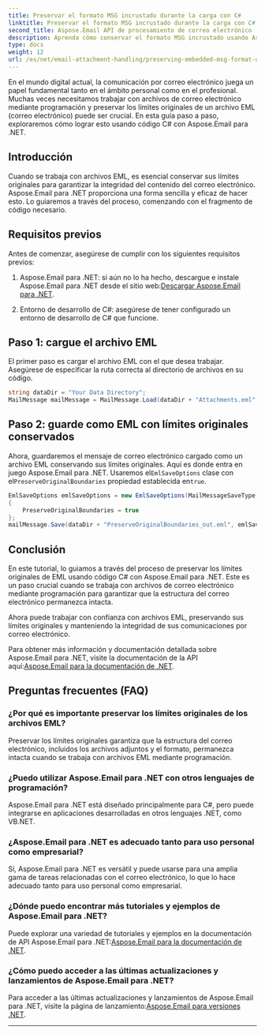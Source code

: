 ```yaml
---
title: Preservar el formato MSG incrustado durante la carga con C#
linktitle: Preservar el formato MSG incrustado durante la carga con C#
second_title: Aspose.Email API de procesamiento de correo electrónico .NET
description: Aprenda cómo conservar el formato MSG incrustado usando Aspose.Email para .NET. Guía paso a paso con código fuente.
type: docs
weight: 12
url: /es/net/email-attachment-handling/preserving-embedded-msg-format-during-load-with-csharp/
---
```


En el mundo digital actual, la comunicación por correo electrónico juega un papel fundamental tanto en el ámbito personal como en el profesional. Muchas veces necesitamos trabajar con archivos de correo electrónico mediante programación y preservar los límites originales de un archivo EML (correo electrónico) puede ser crucial. En esta guía paso a paso, exploraremos cómo lograr esto usando código C# con Aspose.Email para .NET.

## Introducción

Cuando se trabaja con archivos EML, es esencial conservar sus límites originales para garantizar la integridad del contenido del correo electrónico. Aspose.Email para .NET proporciona una forma sencilla y eficaz de hacer esto. Lo guiaremos a través del proceso, comenzando con el fragmento de código necesario.

## Requisitos previos

Antes de comenzar, asegúrese de cumplir con los siguientes requisitos previos:

1.  Aspose.Email para .NET: si aún no lo ha hecho, descargue e instale Aspose.Email para .NET desde el sitio web:[Descargar Aspose.Email para .NET](https://releases.aspose.com/email/net/).

2. Entorno de desarrollo de C#: asegúrese de tener configurado un entorno de desarrollo de C# que funcione.

## Paso 1: cargue el archivo EML

El primer paso es cargar el archivo EML con el que desea trabajar. Asegúrese de especificar la ruta correcta al directorio de archivos en su código.

```csharp
string dataDir = "Your Data Directory";
MailMessage mailMessage = MailMessage.Load(dataDir + "Attachments.eml");
```

## Paso 2: guarde como EML con límites originales conservados

 Ahora, guardaremos el mensaje de correo electrónico cargado como un archivo EML conservando sus límites originales. Aquí es donde entra en juego Aspose.Email para .NET. Usaremos el`EmlSaveOptions` clase con el`PreserveOriginalBoundaries` propiedad establecida en`true`.

```csharp
EmlSaveOptions emlSaveOptions = new EmlSaveOptions(MailMessageSaveType.EmlFormat)
{
    PreserveOriginalBoundaries = true
};
mailMessage.Save(dataDir + "PreserveOriginalBoundaries_out.eml", emlSaveOptions);
```

## Conclusión

En este tutorial, lo guiamos a través del proceso de preservar los límites originales de EML usando código C# con Aspose.Email para .NET. Este es un paso crucial cuando se trabaja con archivos de correo electrónico mediante programación para garantizar que la estructura del correo electrónico permanezca intacta.

Ahora puede trabajar con confianza con archivos EML, preservando sus límites originales y manteniendo la integridad de sus comunicaciones por correo electrónico.

 Para obtener más información y documentación detallada sobre Aspose.Email para .NET, visite la documentación de la API aquí:[Aspose.Email para la documentación de .NET](https://reference.aspose.com/email/net/).

## Preguntas frecuentes (FAQ)

### ¿Por qué es importante preservar los límites originales de los archivos EML?
   
Preservar los límites originales garantiza que la estructura del correo electrónico, incluidos los archivos adjuntos y el formato, permanezca intacta cuando se trabaja con archivos EML mediante programación.

### ¿Puedo utilizar Aspose.Email para .NET con otros lenguajes de programación?

Aspose.Email para .NET está diseñado principalmente para C#, pero puede integrarse en aplicaciones desarrolladas en otros lenguajes .NET, como VB.NET.

### ¿Aspose.Email para .NET es adecuado tanto para uso personal como empresarial?

Sí, Aspose.Email para .NET es versátil y puede usarse para una amplia gama de tareas relacionadas con el correo electrónico, lo que lo hace adecuado tanto para uso personal como empresarial.

### ¿Dónde puedo encontrar más tutoriales y ejemplos de Aspose.Email para .NET?

 Puede explorar una variedad de tutoriales y ejemplos en la documentación de API Aspose.Email para .NET:[Aspose.Email para la documentación de .NET](https://reference.aspose.com/email/net/).

### ¿Cómo puedo acceder a las últimas actualizaciones y lanzamientos de Aspose.Email para .NET?

 Para acceder a las últimas actualizaciones y lanzamientos de Aspose.Email para .NET, visite la página de lanzamiento:[Aspose.Email para versiones .NET](https://releases.aspose.com/email/net/).

---